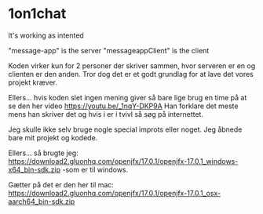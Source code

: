 # 1on1chat
It's working as intented

"message-app" is the server 
"messageappClient" is the client

Koden virker kun for 2 personer der skriver sammen, hvor serveren er en og clienten er den anden.
Tror dog det er et godt grundlag for at lave det vores projekt kræver. 

Ellers... hvis koden slet ingen mening giver så bare lige brug en time på at se den her video
https://youtu.be/_1nqY-DKP9A
Han forklare det meste mens han skriver det og hvis i er i tvivl så søg på internettet. 

Jeg skulle ikke selv bruge nogle special improts eller noget. 
Jeg åbnede bare mit projekt og kodede. 

Ellers... så brugte jeg:
https://download2.gluonhq.com/openjfx/17.0.1/openjfx-17.0.1_windows-x64_bin-sdk.zip
-som er til windows.

Gætter på det er den her til mac:
https://download2.gluonhq.com/openjfx/17.0.1/openjfx-17.0.1_osx-aarch64_bin-sdk.zip
